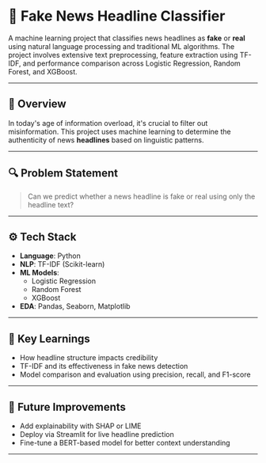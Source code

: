# 📰 Fake News Headline Classifier

A machine learning project that classifies news headlines as **fake** or **real** using natural language processing and traditional ML algorithms. The project involves extensive text preprocessing, feature extraction using TF-IDF, and performance comparison across Logistic Regression, Random Forest, and XGBoost.

---

## 📌 Overview

In today's age of information overload, it's crucial to filter out misinformation. This project uses machine learning to determine the authenticity of news **headlines** based on linguistic patterns.

---

## 🔍 Problem Statement

> Can we predict whether a news headline is fake or real using only the headline text?

---

## ⚙️ Tech Stack

- **Language**: Python  
- **NLP**: TF-IDF (Scikit-learn)  
- **ML Models**: 
  - Logistic Regression
  - Random Forest
  - XGBoost
- **EDA**: Pandas, Seaborn, Matplotlib  

---

## 🧠 Key Learnings

- How headline structure impacts credibility
- TF-IDF and its effectiveness in fake news detection
- Model comparison and evaluation using precision, recall, and F1-score

---

## 🚀 Future Improvements

- Add explainability with SHAP or LIME
- Deploy via Streamlit for live headline prediction
- Fine-tune a BERT-based model for better context understanding

---
